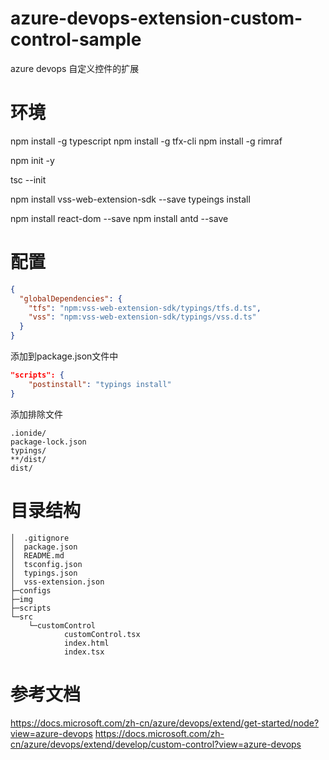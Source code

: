 # azure-devops-extension-custom-control-sample
azure devops 自定义控件的扩展

# 环境
npm install -g typescript
npm install -g tfx-cli
npm install -g rimraf

npm init -y

tsc --init

npm install vss-web-extension-sdk --save
typeings install

npm install react-dom --save
npm install antd --save


# 配置

``` typings.json
{
  "globalDependencies": {
    "tfs": "npm:vss-web-extension-sdk/typings/tfs.d.ts",
    "vss": "npm:vss-web-extension-sdk/typings/vss.d.ts"
  }
}
```

添加到package.json文件中
``` package.json
"scripts": {
    "postinstall": "typings install"
}
```

添加排除文件
``` .gitignore
.ionide/
package-lock.json
typings/
**/dist/
dist/
```

# 目录结构
``` tree
│  .gitignore
│  package.json
│  README.md
│  tsconfig.json
│  typings.json
│  vss-extension.json
├─configs
├─img
├─scripts
└─src
    └─customControl
            customControl.tsx
            index.html
            index.tsx

```


# 参考文档
https://docs.microsoft.com/zh-cn/azure/devops/extend/get-started/node?view=azure-devops
https://docs.microsoft.com/zh-cn/azure/devops/extend/develop/custom-control?view=azure-devops